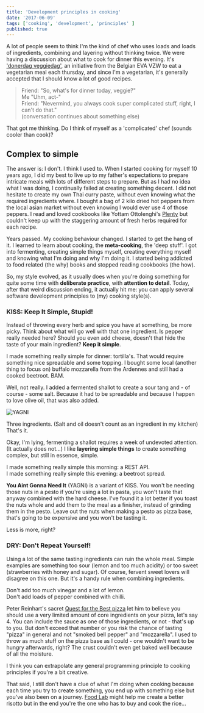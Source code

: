 ```yaml
---
title: 'Development principles in cooking'
date: '2017-06-09'
tags: ['cooking', 'development', 'principles' ]
published: true
---
```


A lot of people seem to think I'm the kind of chef who uses loads and loads of ingredients, combining and layering without thinking twice. We were having a discussion about what to cook for dinner this evening. It's ['donerdag veggiedag'](http://www.evavzw.be/donderdag-veggiedag), an initiative from the Belgian EVA VZW to eat a vegetarian meal each thursday, and since I'm a vegetarian, it's generally accepted that I should know a lot of good recipes. 

> Friend: "So, what's for dinner today, veggie?"<br/>
Me "Uhm, act-"<br/>
Friend: "Nevermind, you always cook super complicated stuff, right, I can't do that."<br/>
(conversation continues about something else)

That got me thinking. Do I think of myself as a 'complicated' chef (sounds cooler than cook)?

## Complex to simple

The answer is: I don't. I think I used to. When I started cooking for myself 10 years ago, I did my best to live up to my father's expectations to prepare intricate meals with lots of different steps to prepare. But as I had no idea what I was doing, I continually failed at creating something decent. I did not hesitate to create my own Thai curry paste, without even knowing what the required ingredients where. I bought a bag of 2 kilo dried hot peppers from the local asian market without even knowing I would ever use 4 of those peppers. I read and loved cookbooks like Yottam Ottolenghi's [Plenty](https://www.goodreads.com/book/show/8086216-plenty?ac=1&from_search=true) but couldn't keep up with the staggering amount of fresh herbs required for each recipe. 

Years passed. My cooking behaviour changed. I started to get the hang of it. I learned to learn about cooking, the **meta-cooking**, the 'deep stuff'. I got into fermenting, creating simple things myself, creating everything myself and knowing what I'm doing and why I'm doing it. I started being addicted to food related (the why) books and stopped reading cookbooks (the how). 

So, my style evolved, as it usually does when you're doing something for quite some time with **deliberate practice**, with **attention to detail**. 
Today, after that weird discussion ending, it actually hit me: you can apply several software development principles to (my) cooking style(s).

### KISS: Keep It Simple, Stupid!

Instead of throwing every herb and spice you have at something, be more picky. Think about what will go well with that one ingredient. Is pepper really needed here? Should you even add cheese, doesn't that hide the taste of your main ingredient? **Keep it simple**.

I made something really simple for dinner: tortilla's. That would require something nice spreadable and some topping. I bought some local (another thing to focus on) buffalo mozzarella from the Ardennes and still had a cooked beetroot. BAM. 

Well, not really. I added a fermented shallot to create a sour tang and - of course - some salt. Because it had to be spreadable and because I happen to love olive oil, that was also added. 

![YAGNI](/img/yagni1.png)


Three ingredients. (Salt and oil doesn't count as an ingredient in my kitchen)
That's it.

Okay, I'm lying, fermenting a shallot requires a week of undevoted attention. (It actually does not...) I like **layering simple things** to create something complex, but still in essence, simple. 

I made something really simple this morning: a REST API. <br/>
I made something really simple this evening: a beetroot spread.

**You Aint Gonna Need It** (YAGNI) is a variant of KISS. You won't be needing those nuts in a pesto if you're using a lot in pasta, you won't taste that anyway combined with the hard cheese. I've found it a lot better if you toast the nuts whole and add them to the meal as a finisher, instead of grinding them in the pesto. Leave out the nuts when making a pesto as pizza base, that's going to be expensive and you won't be tasting it. 

Less is more, right?

### DRY: Don't Repeat Yourself!

Using a lot of the same tasting ingredients can ruin the whole meal. Simple examples are something too sour (lemon and too much acidity) or too sweet (strawberries with honey and sugar). Of course, fervent sweet lovers will disagree on this one. But it's a handy rule when combining ingredients.

Don't add too much vinegar and a lot of lemon.<br/>
Don't add loads of pepper combined with chilli.

Peter Reinhart's sacret [Quest for the Best pizza](https://www.goodreads.com/book/show/68648.American_Pie?ac=1&from_search=true) let him to believe you should use a very limited amount of core ingredients on your pizza, let's say 4. You can include the sauce as one of those ingredients, or not - that's up to you. But don't exceed that number or you risk the chance of tasting "pizza" in general and not "smoked bell pepper" and "mozzarella". I used to throw as much stuff on the pizza base as I could - one wouldn't want to be hungry afterwards, right? The crust couldn't even get baked well because of all the moisture. 

I think you can extrapolate any general programming principle to cooking principles if you're a bit creative. 

That said, I still don't have a clue of what I'm doing when cooking because each time you try to create something, you end up with something else but you've also been on a journey. [Food Lab](http://mobile.seriouseats.com/2011/10/the-food-lab-the-science-of-risotto.html) might help me create a better risotto but in the end you're the one who has to buy and cook the rice... 
